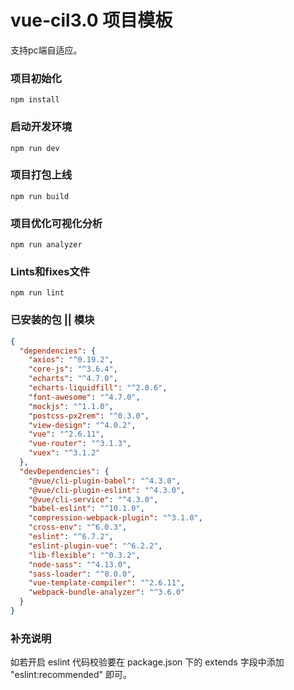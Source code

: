 # vue-cil3.0 项目模板
支持pc端自适应。
### 项目初始化
```
npm install
```

### 启动开发环境
```
npm run dev
```

### 项目打包上线
```
npm run build
```

### 项目优化可视化分析
```
npm run analyzer
```

### Lints和fixes文件
```
npm run lint
```

### 已安装的包 || 模块

```json
{
  "dependencies": {
    "axios": "^0.19.2",
    "core-js": "^3.6.4",
    "echarts": "^4.7.0",
    "echarts-liquidfill": "^2.0.6",
    "font-awesome": "^4.7.0",
    "mockjs": "^1.1.0",
    "postcss-px2rem": "^0.3.0",
    "view-design": "^4.0.2",
    "vue": "^2.6.11",
    "vue-router": "^3.1.3",
    "vuex": "^3.1.2"
  },
  "devDependencies": {
    "@vue/cli-plugin-babel": "^4.3.0",
    "@vue/cli-plugin-eslint": "^4.3.0",
    "@vue/cli-service": "^4.3.0",
    "babel-eslint": "^10.1.0",
    "compression-webpack-plugin": "^3.1.0",
    "cross-env": "^6.0.3",
    "eslint": "^6.7.2",
    "eslint-plugin-vue": "^6.2.2",
    "lib-flexible": "^0.3.2",
    "node-sass": "^4.13.0",
    "sass-loader": "^8.0.0",
    "vue-template-compiler": "^2.6.11",
    "webpack-bundle-analyzer": "^3.6.0"
  }
}
```
### 补充说明
如若开启 eslint 代码校验要在 package.json 下的 extends 字段中添加 "eslint:recommended" 即可。


